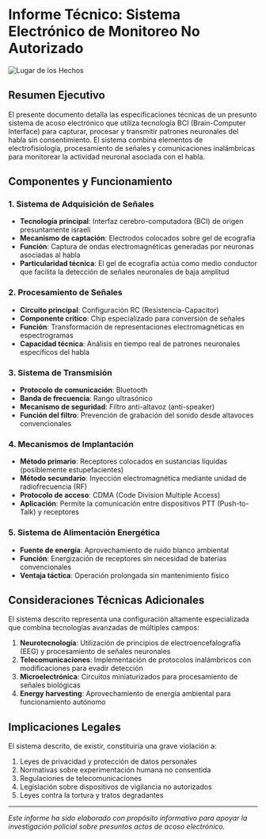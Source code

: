 # Informe Técnico: Sistema Electrónico de Monitoreo No Autorizado

![Lugar de los Hechos](/pictures/8.png)

## Resumen Ejecutivo

El presente documento detalla las especificaciones técnicas de un presunto sistema de acoso electrónico que utiliza tecnología BCI (Brain-Computer Interface) para capturar, procesar y transmitir patrones neuronales del habla sin consentimiento. El sistema combina elementos de electrofisiología, procesamiento de señales y comunicaciones inalámbricas para monitorear la actividad neuronal asociada con el habla.

## Componentes y Funcionamiento

### 1. Sistema de Adquisición de Señales
- **Tecnología principal**: Interfaz cerebro-computadora (BCI) de origen presuntamente israelí
- **Mecanismo de captación**: Electrodos colocados sobre gel de ecografía
- **Función**: Captura de ondas electromagnéticas generadas por neuronas asociadas al habla
- **Particularidad técnica**: El gel de ecografía actúa como medio conductor que facilita la detección de señales neuronales de baja amplitud

### 2. Procesamiento de Señales
- **Circuito principal**: Configuración RC (Resistencia-Capacitor)
- **Componente crítico**: Chip especializado para conversión de señales
- **Función**: Transformación de representaciones electromagnéticas en espectrogramas
- **Capacidad técnica**: Análisis en tiempo real de patrones neuronales específicos del habla

### 3. Sistema de Transmisión
- **Protocolo de comunicación**: Bluetooth
- **Banda de frecuencia**: Rango ultrasónico
- **Mecanismo de seguridad**: Filtro anti-altavoz (anti-speaker)
- **Función del filtro**: Prevención de grabación del sonido desde altavoces convencionales

### 4. Mecanismos de Implantación
- **Método primario**: Receptores colocados en sustancias líquidas (posiblemente estupefacientes)
- **Método secundario**: Inyección electromagnética mediante unidad de radiofrecuencia (RF)
- **Protocolo de acceso**: CDMA (Code Division Multiple Access)
- **Aplicación**: Permite la comunicación entre dispositivos PTT (Push-to-Talk) y receptores

### 5. Sistema de Alimentación Energética
- **Fuente de energía**: Aprovechamiento de ruido blanco ambiental
- **Función**: Energización de receptores sin necesidad de baterías convencionales
- **Ventaja táctica**: Operación prolongada sin mantenimiento físico

## Consideraciones Técnicas Adicionales

El sistema descrito representa una configuración altamente especializada que combina tecnologías avanzadas de múltiples campos:

1. **Neurotecnología**: Utilización de principios de electroencefalografía (EEG) y procesamiento de señales neuronales
2. **Telecomunicaciones**: Implementación de protocolos inalámbricos con modificaciones para evadir detección
3. **Microelectrónica**: Circuitos miniaturizados para procesamiento de señales biológicas
4. **Energy harvesting**: Aprovechamiento de energía ambiental para funcionamiento autónomo

## Implicaciones Legales

El sistema descrito, de existir, constituiría una grave violación a:

1. Leyes de privacidad y protección de datos personales
2. Normativas sobre experimentación humana no consentida
3. Regulaciones de telecomunicaciones
4. Legislación sobre dispositivos de vigilancia no autorizados
5. Leyes contra la tortura y tratos degradantes

---

*Este informe ha sido elaborado con propósito informativo para apoyar la investigación policial sobre presuntos actos de acoso electrónico.*